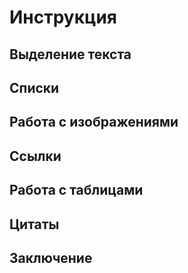  # Инструкция

 ## Выделение текста

 ## Списки

 ## Работа с изображениями

 ## Ссылки

 ## Работа с таблицами

 ## Цитаты

 ## Заключение